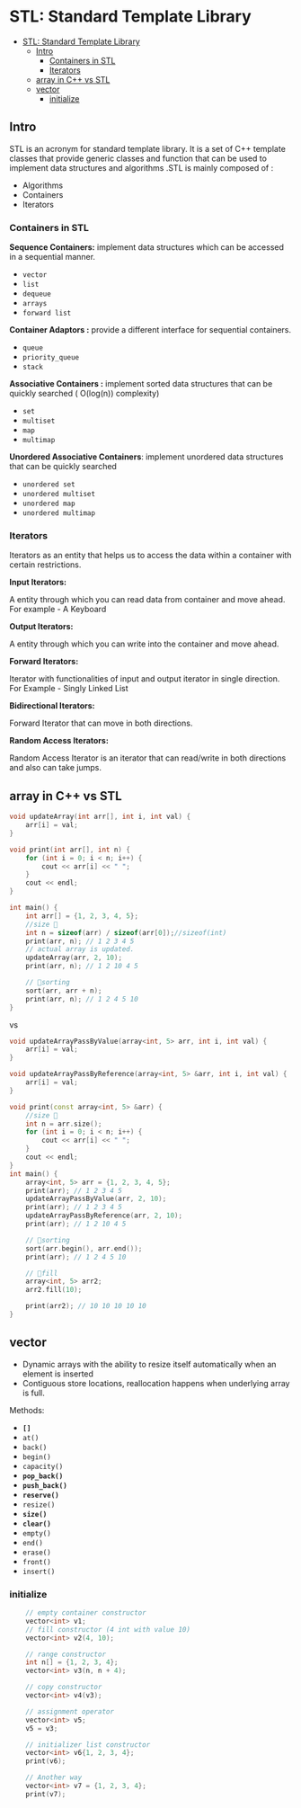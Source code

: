# STL: Standard Template Library

- [STL: Standard Template Library](#stl-standard-template-library)
  - [Intro](#intro)
    - [Containers in STL](#containers-in-stl)
    - [Iterators](#iterators)
  - [array in C++ vs STL](#array-in-c-vs-stl)
  - [vector](#vector)
    - [initialize](#initialize)

## Intro

STL is an acronym for standard template library. It is a set of C++ template classes that provide generic classes and function that can be used to implement data structures and algorithms .STL is mainly composed of :

- Algorithms
- Containers
- Iterators

### Containers in STL

**Sequence Containers:** implement data structures which can be accessed in a sequential manner.

- `vector`
- `list`
- `dequeue`
- `arrays`
- `forward list`

**Container Adaptors :** provide a different interface for sequential containers.

- `queue`
- `priority_queue`
- `stack`

**Associative Containers :** implement sorted data structures that can be quickly searched ( O(log(n)) complexity)

- `set`
- `multiset`
- `map`
- `multimap`

**Unordered Associative Containers**: implement unordered data structures that can be quickly
searched

- `unordered set`
- `unordered multiset`
- `unordered map`
- `unordered multimap`

### Iterators

Iterators as an entity that helps us to access the data within a container with certain
restrictions.

**Input Iterators:**

A entity through which you can read data from container and move ahead.
For example - A Keyboard

**Output Iterators:**

A entity through which you can write into the container and move ahead.

**Forward Iterators:**

Iterator with functionalities of input and output iterator in single direction.
For Example - Singly Linked List

**Bidirectional Iterators:**

Forward Iterator that can move in both directions.

**Random Access Iterators:**

Random Access Iterator is an iterator that can read/write in both directions and also can take
jumps.

## array in C++ vs STL

```cpp
void updateArray(int arr[], int i, int val) {
    arr[i] = val;
}

void print(int arr[], int n) {
    for (int i = 0; i < n; i++) {
        cout << arr[i] << " ";
    }
    cout << endl;
}

int main() {
    int arr[] = {1, 2, 3, 4, 5};
	//size 🌟
    int n = sizeof(arr) / sizeof(arr[0]);//sizeof(int)
    print(arr, n); // 1 2 3 4 5
    // actual array is updated.
    updateArray(arr, 2, 10);
    print(arr, n); // 1 2 10 4 5

    // 🌟sorting
    sort(arr, arr + n);
    print(arr, n); // 1 2 4 5 10
}
```

vs

```cpp
void updateArrayPassByValue(array<int, 5> arr, int i, int val) {
    arr[i] = val;
}

void updateArrayPassByReference(array<int, 5> &arr, int i, int val) {
    arr[i] = val;
}

void print(const array<int, 5> &arr) {
	//size 🌟
    int n = arr.size();
    for (int i = 0; i < n; i++) {
        cout << arr[i] << " ";
    }
    cout << endl;
}
int main() {
    array<int, 5> arr = {1, 2, 3, 4, 5};
    print(arr); // 1 2 3 4 5
    updateArrayPassByValue(arr, 2, 10);
    print(arr); // 1 2 3 4 5
    updateArrayPassByReference(arr, 2, 10);
    print(arr); // 1 2 10 4 5

    // 🌟sorting
    sort(arr.begin(), arr.end());
    print(arr); // 1 2 4 5 10

    // 🌟fill
    array<int, 5> arr2;
    arr2.fill(10);

    print(arr2); // 10 10 10 10 10
}
```

## vector

- Dynamic arrays with the ability to resize itself automatically when an element is inserted
- Contiguous store locations, reallocation happens when
underlying array is full.

Methods:

- **`[]`**
- `at()`
- `back()`
- `begin()`
- `capacity()`
- **`pop_back()`**
- **`push_back()`**
- **`reserve()`**
- `resize()`
- **`size()`**
- **`clear()`**
- `empty()`
- `end()`
- `erase()`
- `front()`
- `insert()`

### initialize

```cpp
    // empty container constructor
    vector<int> v1;
    // fill constructor (4 int with value 10)
    vector<int> v2(4, 10);

    // range constructor
    int n[] = {1, 2, 3, 4};
    vector<int> v3(n, n + 4);

    // copy constructor
    vector<int> v4(v3);

    // assignment operator
    vector<int> v5;
    v5 = v3;

    // initializer list constructor
    vector<int> v6{1, 2, 3, 4};
    print(v6);

    // Another way
    vector<int> v7 = {1, 2, 3, 4};
    print(v7);
```



